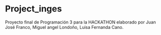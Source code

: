 # Project_inges
Proyecto final de Programación 3 para la HACKATHON elaborado por Juan José Franco, Miguel angel Londoño, Luisa Fernanda Cano.
